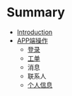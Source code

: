 # Summary

* [Introduction](README.md)
* [APP端操作](chapter1.md)
  * [登录](chapter1/ding-ding-ding-ding.md)
  * [工单](chapter1/gong-dan.md)
  * 消息
  * 联系人
  * [个人信息](chapter1/ge-ren-xin-xi.md)

